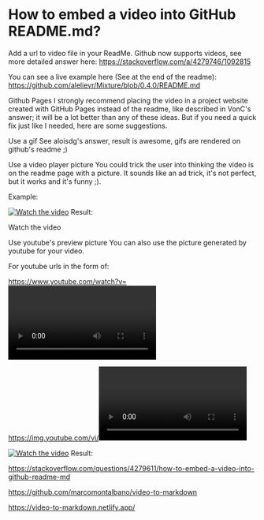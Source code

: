 # How to embed a video into GitHub README.md?

Add a url to video file in your ReadMe.
Github now supports videos, see more detailed answer here: https://stackoverflow.com/a/4279746/1092815

You can see a live example here (See at the end of the readme):
https://github.com/alelievr/Mixture/blob/0.4.0/README.md

Github Pages
I strongly recommend placing the video in a project website created with GitHub Pages instead of the readme, like described in VonC's answer; it will be a lot better than any of these ideas. But if you need a quick fix just like I needed, here are some suggestions.

Use a gif
See aloisdg's answer, result is awesome, gifs are rendered on github's readme ;)

Use a video player picture
You could trick the user into thinking the video is on the readme page with a picture. It sounds like an ad trick, it's not perfect, but it works and it's funny ;).

Example:

[![Watch the video](https://i.imgur.com/vKb2F1B.png)](https://youtu.be/vt5fpE0bzSY)
Result:

Watch the video

Use youtube's preview picture
You can also use the picture generated by youtube for your video.

For youtube urls in the form of:

https://www.youtube.com/watch?v=<VIDEO ID>
https://youtu.be/<VIDEO URL>
The preview urls are in the form of:

https://img.youtube.com/vi/<VIDEO ID>/maxresdefault.jpg
https://img.youtube.com/vi/<VIDEO ID>/hqdefault.jpg
Example:

[![Watch the video](https://img.youtube.com/vi/T-D1KVIuvjA/maxresdefault.jpg)](https://youtu.be/T-D1KVIuvjA)
Result:



https://stackoverflow.com/questions/4279611/how-to-embed-a-video-into-github-readme-md




https://github.com/marcomontalbano/video-to-markdown


https://video-to-markdown.netlify.app/